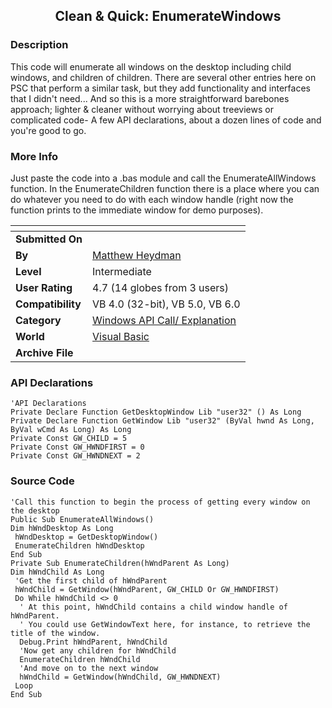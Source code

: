 ﻿<div align="center">

## Clean & Quick: EnumerateWindows


</div>

### Description

This code will enumerate all windows on the desktop including child windows, and children of children. There are several other entries here on PSC that perform a similar task, but they add functionality and interfaces that I didn't need... And so this is a more straightforward barebones approach; lighter & cleaner without worrying about treeviews or complicated code- A few API declarations, about a dozen lines of code and you're good to go.
 
### More Info
 
Just paste the code into a .bas module and call the EnumerateAllWindows function. In the EnumerateChildren function there is a place where you can do whatever you need to do with each window handle (right now the function prints to the immediate window for demo purposes).


<span>             |<span>
---                |---
**Submitted On**   |
**By**             |[Matthew Heydman](https://github.com/Planet-Source-Code/PSCIndex/blob/master/ByAuthor/matthew-heydman.md)
**Level**          |Intermediate
**User Rating**    |4.7 (14 globes from 3 users)
**Compatibility**  |VB 4\.0 \(32\-bit\), VB 5\.0, VB 6\.0
**Category**       |[Windows API Call/ Explanation](https://github.com/Planet-Source-Code/PSCIndex/blob/master/ByCategory/windows-api-call-explanation__1-39.md)
**World**          |[Visual Basic](https://github.com/Planet-Source-Code/PSCIndex/blob/master/ByWorld/visual-basic.md)
**Archive File**   |[](https://github.com/Planet-Source-Code/matthew-heydman-clean-quick-enumeratewindows__1-13762/archive/master.zip)

### API Declarations

```
'API Declarations
Private Declare Function GetDesktopWindow Lib "user32" () As Long
Private Declare Function GetWindow Lib "user32" (ByVal hwnd As Long, ByVal wCmd As Long) As Long
Private Const GW_CHILD = 5
Private Const GW_HWNDFIRST = 0
Private Const GW_HWNDNEXT = 2
```


### Source Code

```
'Call this function to begin the process of getting every window on the desktop
Public Sub EnumerateAllWindows()
Dim hWndDesktop As Long
 hWndDesktop = GetDesktopWindow()
 EnumerateChildren hWndDesktop
End Sub
Private Sub EnumerateChildren(hWndParent As Long)
Dim hWndChild As Long
 'Get the first child of hWndParent
 hWndChild = GetWindow(hWndParent, GW_CHILD Or GW_HWNDFIRST)
 Do While hWndChild <> 0
  ' At this point, hWndChild contains a child window handle of hWndParent.
  ' You could use GetWindowText here, for instance, to retrieve the title of the window.
  Debug.Print hWndParent, hWndChild
  'Now get any children for hWndChild
  EnumerateChildren hWndChild
  'And move on to the next window
  hWndChild = GetWindow(hWndChild, GW_HWNDNEXT)
 Loop
End Sub
```

